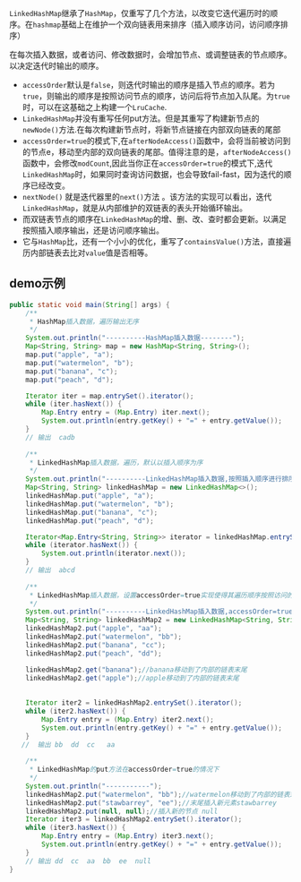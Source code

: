 `LinkedHashMap`继承了`HashMap`，仅重写了几个方法，以改变它迭代遍历时的顺序。在`hashmap`基础上在维护一个双向链表用来排序（插入顺序访问，访问顺序排序）



在每次插入数据，或者访问、修改数据时，会增加节点、或调整链表的节点顺序。以决定迭代时输出的顺序。

- `accessOrder`默认是`false`，则迭代时输出的顺序是插入节点的顺序。若为`true`，则输出的顺序是按照访问节点的顺序，访问后将节点加入队尾。为`true`时，可以在这基础之上构建一个`LruCache`.
- `LinkedHashMap`并没有重写任何put方法。但是其重写了构建新节点的`newNode()`方法.在每次构建新节点时，将新节点链接在内部双向链表的尾部
- `accessOrder=true`的模式下,在`afterNodeAccess()`函数中，会将当前被访问到的节点e，移动至内部的双向链表的尾部。值得注意的是，`afterNodeAccess()`函数中，会修改`modCount`,因此当你正在`accessOrder=true`的模式下,迭代`LinkedHashMap`时，如果同时查询访问数据，也会导致fail-fast，因为迭代的顺序已经改变。
- `nextNode()` 就是迭代器里的`next()`方法 。该方法的实现可以看出，迭代`LinkedHashMap`，就是从内部维护的双链表的表头开始循环输出。
- 而双链表节点的顺序在`LinkedHashMap`的增、删、改、查时都会更新。以满足按照插入顺序输出，还是访问顺序输出。
- 它与`HashMap`比，还有一个小小的优化，重写了`containsValue()`方法，直接遍历内部链表去比对`value`值是否相等。



##  demo示例

```java
public static void main(String[] args) {
    /**
     * HashMap插入数据，遍历输出无序
     */
    System.out.println("----------HashMap插入数据--------");
    Map<String, String> map = new HashMap<String, String>();
    map.put("apple", "a");
    map.put("watermelon", "b");
    map.put("banana", "c");
    map.put("peach", "d");

    Iterator iter = map.entrySet().iterator();
    while (iter.hasNext()) {
        Map.Entry entry = (Map.Entry) iter.next();
        System.out.println(entry.getKey() + "=" + entry.getValue());
    }
    // 输出  cadb
    
    /**
     * LinkedHashMap插入数据，遍历，默认以插入顺序为序
     */
    System.out.println("----------LinkedHashMap插入数据,按照插入顺序进行排序--------");
    Map<String, String> linkedHashMap = new LinkedHashMap<>();
    linkedHashMap.put("apple", "a");
    linkedHashMap.put("watermelon", "b");
    linkedHashMap.put("banana", "c");
    linkedHashMap.put("peach", "d");

    Iterator<Map.Entry<String, String>> iterator = linkedHashMap.entrySet().iterator();
    while (iterator.hasNext()) {
        System.out.println(iterator.next());
    }
    // 输出  abcd
    
    /**
     * LinkedHashMap插入数据，设置accessOrder=true实现使得其遍历顺序按照访问的顺序输出，这里先用get方法来演示
     */
    System.out.println("----------LinkedHashMap插入数据,accessOrder=true:按照访问顺序进行排序--------");
    Map<String, String> linkedHashMap2 = new LinkedHashMap<String, String>(16,0.75f,true);
    linkedHashMap2.put("apple", "aa");
    linkedHashMap2.put("watermelon", "bb");
    linkedHashMap2.put("banana", "cc");
    linkedHashMap2.put("peach", "dd");

    linkedHashMap2.get("banana");//banana移动到了内部的链表末尾
    linkedHashMap2.get("apple");//apple移动到了内部的链表末尾
    
   
    Iterator iter2 = linkedHashMap2.entrySet().iterator();
    while (iter2.hasNext()) {
        Map.Entry entry = (Map.Entry) iter2.next();
        System.out.println(entry.getKey() + "=" + entry.getValue());
    }
   //  输出 bb  dd  cc   aa
    
    /**
     * LinkedHashMap的put方法在accessOrder=true的情况下
     */
    System.out.println("-----------");
    linkedHashMap2.put("watermelon", "bb");//watermelon移动到了内部的链表末尾
    linkedHashMap2.put("stawbarrey", "ee");//末尾插入新元素stawbarrey
    linkedHashMap2.put(null, null);//插入新的节点 null
    Iterator iter3 = linkedHashMap2.entrySet().iterator();
    while (iter3.hasNext()) {
        Map.Entry entry = (Map.Entry) iter3.next();
        System.out.println(entry.getKey() + "=" + entry.getValue());
    }
    // 输出 dd  cc  aa  bb  ee  null
}
```

